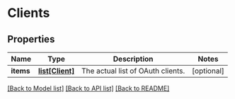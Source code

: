 # Clients

## Properties
Name | Type | Description | Notes
------------ | ------------- | ------------- | -------------
**items** | [**list[Client]**](Client.md) | The actual list of OAuth clients. | [optional] 

[[Back to Model list]](../README.md#documentation-for-models) [[Back to API list]](../README.md#documentation-for-api-endpoints) [[Back to README]](../README.md)


